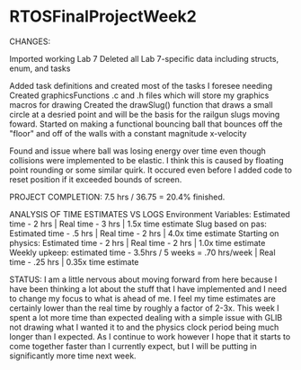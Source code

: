 # RTOSFinalProjectWeek2

CHANGES:

Imported working Lab 7
Deleted all Lab 7-specific data including structs, enum, and tasks

Added task definitions and created most of the tasks I foresee needing
Created graphicsFunctions .c and .h files which will store my graphics macros for drawing
Created the drawSlug() function that draws a small circle at a desried point and will be the basis for the railgun slugs moving foward.
Started on making a functional bouncing ball that bounces off the "floor" and off of the walls with a constant magnitude x-velocity

Found and issue where ball was losing energy over time even though collisions were implemented to be elastic.
I think this is caused by floating point rounding or some similar quirk. It occured even before I added code to reset position if it exceeded bounds of screen.

PROJECT COMPLETION: 7.5 hrs / 36.75 = 20.4% finished.

ANALYSIS OF TIME ESTIMATES VS LOGS
Environment Variables: Estimated time - 2 hrs | Real time - 3 hrs | 1.5x time estimate
Slug based on pas: Estimated time - .5 hrs | Real time - 2 hrs | 4.0x time estimate
Starting on physics: Estimated time - 2 hrs | Real time - 2 hrs | 1.0x time estimate
Weekly upkeep: estimated time - 3.5hrs / 5 weeks = .70 hrs/week | Real time - .25 hrs | 0.35x time estimate
            

STATUS: I am a little nervous about moving forward from here because I have been thinking a lot about the stuff that I have implemented and I need to change my focus to what is ahead of me. I feel my time estimates are certainly lower than the real time by roughly a factor of 2-3x. This week I spent a lot more time than expected dealing with a simple issue with GLIB not drawing what I wanted it to and the physics clock period being much longer than I expected. As I continue to work however I hope that it starts to come together faster than I currently expect, but I will be putting in significantly more time next week.

